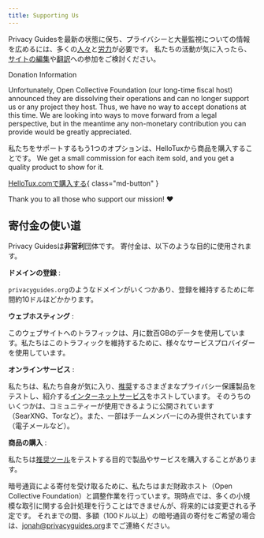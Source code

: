 ```yaml
---
title: Supporting Us
---
```


<!-- markdownlint-disable MD036 -->
Privacy Guidesを最新の状態に保ち、プライバシーと大量監視についての情報を広めるには、多くの[人々](https://github.com/privacyguides/privacyguides.org/graphs/contributors)と[労力](https://github.com/privacyguides/privacyguides.org/pulse/monthly)が必要です。 私たちの活動が気に入ったら、[サイトの編集](https://github.com/privacyguides/privacyguides.org)や[翻訳](https://crowdin.com/project/privacyguides)への参加をご検討ください。

<div class="admonition failure" markdown>
<p class="admonition-title">Donation Information</p>

Unfortunately, Open Collective Foundation (our long-time fiscal host) announced they are dissolving their operations and can no longer support us or any project they host. Thus, we have no way to accept donations at this time. We are looking into ways to move forward from a legal perspective, but in the meantime any non-monetary contribution you can provide would be greatly appreciated.

</div>

私たちをサポートするもう1つのオプションは、HelloTuxから商品を購入することです。 We get a small commission for each item sold, and you get a quality product to show for it.

[HelloTux.comで購入する](https://hellotux.com/privacyguides){ class="md-button" }

Thank you to all those who support our mission! :heart:

## 寄付金の使い道

Privacy Guidesは**非営利**団体です。 寄付金は、以下のような目的に使用されます。

**ドメインの登録**
:

`privacyguides.org`のようなドメインがいくつかあり、登録を維持するために年間約10ドルほどかかります。

**ウェブホスティング**
:

このウェブサイトへのトラフィックは、月に数百GBのデータを使用しています。私たちはこのトラフィックを維持するために、様々なサービスプロバイダーを使用しています。

**オンラインサービス**
:

私たちは、私たち自身が気に入り、[推奨](../tools.md)するさまざまなプライバシー保護製品をテストし、紹介する[インターネットサービス](https://privacyguides.net)をホストしています。 そのうちのいくつかは、コミュニティーが使用できるように公開されています（SearXNG、Torなど）。また、一部はチームメンバーにのみ提供されています（電子メールなど）。

**商品の購入**
:

私たちは[推奨ツール](../tools.md)をテストする目的で製品やサービスを購入することがあります。

暗号通貨による寄付を受け取るために、私たちはまだ財政ホスト（Open Collective Foundation）と調整作業を行っています。現時点では、多くの小規模な取引に関する会計処理を行うことはできませんが、将来的には変更される予定です。 それまでの間、多額（100ドル以上）の暗号通貨の寄付をご希望の場合は、[jonah@privacyguides.org](mailto:jonah@privacyguides.org)までご連絡ください。

